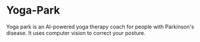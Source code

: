 # Yoga-Park
Yoga park is an AI-powered yoga therapy coach for people with Parkinson's disease. It uses computer vision to correct your posture.
